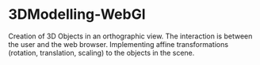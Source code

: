 # 3DModelling-WebGl
Creation of 3D Objects in an orthographic view. The interaction is between the user and the web browser. Implementing affine transformations (rotation, translation, scaling) to the objects in the scene.
